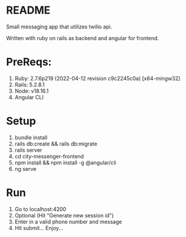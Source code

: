 # README

Small messaging app that utilizes twilio api. 

Written with ruby on rails as backend and angular for frontend.

# PreReqs:
1. Ruby: 2.7.6p219 (2022-04-12 revision c9c2245c0a) [x64-mingw32]
2. Rails: 5.2.8.1
3. Node: v18.16.1
4. Angular CLI 

# Setup 
1. bundle install
2. rails db:create && rails db:migrate
2. rails server
3. cd city-messenger-frontend
4. npm install && npm install -g @angular/cli
5. ng serve

# Run
1. Go to localhost:4200
2. Optional (Hit "Generate new session id")
3. Enter in a valid phone number and message
4. Hit submit... Enjoy...